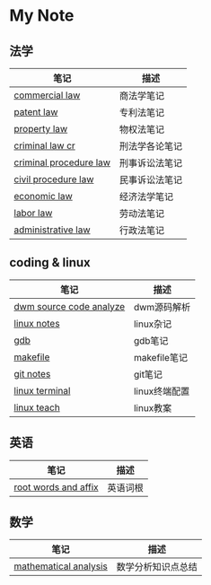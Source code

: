 # My Note

## 法学
| 笔记                                                  | 描述           |
|-------------------------------------------------------|----------------|
| [commercial law](./commercial_law.md)                 | 商法学笔记     |
| [patent law](./patent_law.md)                         | 专利法笔记     |
| [property law](./property_law.md)                     | 物权法笔记     |
| [criminal law cr](./criminal_law_cr.md)               | 刑法学各论笔记 |
| [criminal procedure law](./criminal_procedure_law.md) | 刑事诉讼法笔记 |
| [civil procedure law](./civil_procedure_law.md)       | 民事诉讼法笔记 |
| [economic law](./economic_law.md)                     | 经济法学笔记   |
| [labor law](./labor_law.md)                           | 劳动法笔记     |
| [administrative law](./administrative_law.md)         | 行政法笔记     |

## coding & linux
| 笔记                                                    | 描述          |
|---------------------------------------------------------|---------------|
| [dwm source code analyze](./dwm_source_code_analyze.md) | dwm源码解析   |
| [linux notes](./linux_notes.md)                         | linux杂记     |
| [gdb](./gdb.md)                                         | gdb笔记       |
| [makefile](./makefile.md)                               | makefile笔记  |
| [git notes](./git_notes.md)                             | git笔记       |
| [linux terminal](./linux_terminal.md)                   | linux终端配置 |
| [linux teach](./linux_teach.md)                         | linux教案     |

## 英语
| 笔记                                          | 描述     |
|-----------------------------------------------|----------|
| [root words and affix](./root_words_affix.md) | 英语词根 |

## 数学
| 笔记                                                | 描述               |
|-----------------------------------------------------|--------------------|
| [mathematical analysis](./mathematical_analysis.md) | 数学分析知识点总结 |
